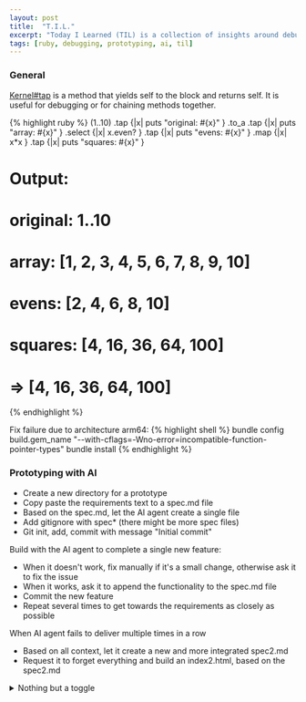 ```yaml
---
layout: post
title:  "T.I.L."
excerpt: "Today I Learned (TIL) is a collection of insights around debugging and prototyping."
tags: [ruby, debugging, prototyping, ai, til]
---
```


### General

<a href="https://ruby-doc.org/3.3.4/Kernel.html#method-i-tap">Kernel#tap</a> is a method that yields self to the block and returns self. It is useful for debugging or for chaining methods together.

{% highlight ruby %}
(1..10)
  .tap {|x| puts "original: #{x}" }
  .to_a
  .tap {|x| puts "array:    #{x}" }
  .select {|x| x.even? }
  .tap {|x| puts "evens:    #{x}" }
  .map {|x| x*x }
  .tap {|x| puts "squares:  #{x}" }

  # Output:
  # original: 1..10
  # array:    [1, 2, 3, 4, 5, 6, 7, 8, 9, 10]
  # evens:    [2, 4, 6, 8, 10]
  # squares:  [4, 16, 36, 64, 100]
  # => [4, 16, 36, 64, 100]
{% endhighlight %}

Fix failure due to architecture arm64:
{% highlight shell %}
bundle config build.gem_name "--with-cflags=-Wno-error=incompatible-function-pointer-types"
bundle install
{% endhighlight %}

### Prototyping with AI

- Create a new directory for a prototype
- Copy paste the requirements text to a spec.md file
- Based on the spec.md, let the AI agent create a single file
- Add gitignore with spec* (there might be more spec files)
- Git init, add, commit with message "Initial commit"

Build with the AI agent to complete a single new feature: 
- When it doesn't work, fix manually if it's a small change, otherwise ask it to fix the issue
- When it works, ask it to append the functionality to the spec.md file
- Commit the new feature
- Repeat several times to get towards the requirements as closely as possible

When AI agent fails to deliver multiple times in a row
- Based on all context, let it create a new and more integrated spec2.md
- Request it to forget everything and build an index2.html, based on the spec2.md


<details>
  <summary>Nothing but a toggle</summary>
  <div markdown=1>
    Inside the toggle.
  </div>
</details>

